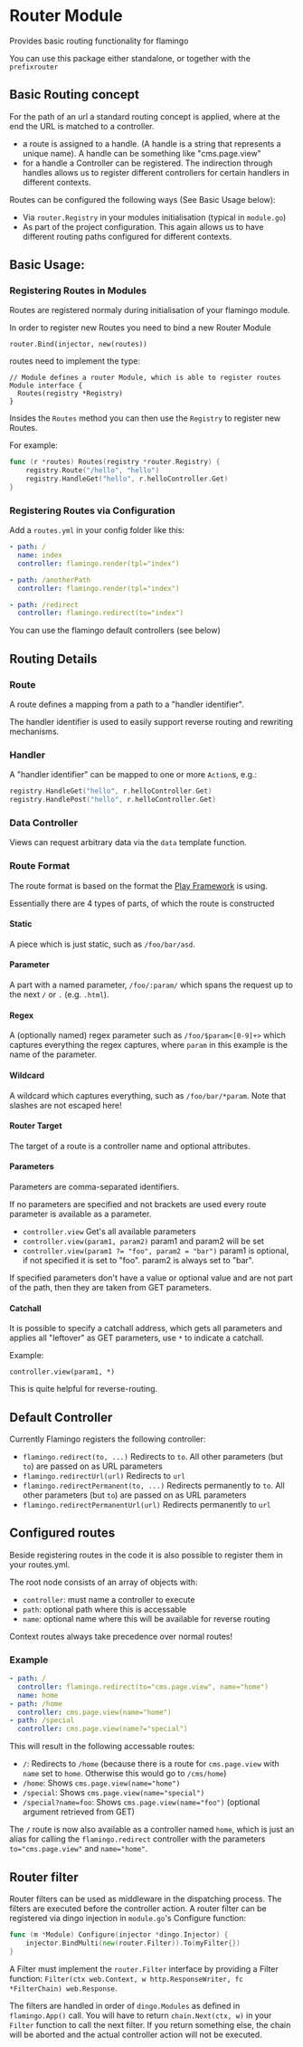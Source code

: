 # Router Module
Provides basic routing functionality for flamingo

You can use this package either standalone, or together with the `prefixrouter` 

## Basic Routing concept

For the path of an url a standard routing concept is applied, where at the end the URL is matched to a controller.

* a route is assigned to a handle. (A handle is a string that represents a unique name). A handle can be something like "cms.page.view"
* for a handle a Controller can be registered. The indirection through handles allows us to register different controllers for certain handlers in different contexts.

Routes can be configured the following ways (See Basic Usage below):

* Via `router.Registry` in your modules initialisation (typical in `module.go`)
* As part of the project configuration. This again allows us to have different routing paths configured for different contexts.

## Basic Usage:

### Registering Routes in Modules
Routes are registered normaly during initialisation of your flamingo module.

In order to register new Routes you need to bind a new Router Module
```
router.Bind(injector, new(routes))
```

routes need to implement the type:
```
// Module defines a router Module, which is able to register routes
Module interface {
  Routes(registry *Registry)
}
```

Insides the `Routes` method you can then use the `Registry` to register new Routes.

For example:
```go
func (r *routes) Routes(registry *router.Registry) {
	registry.Route("/hello", "hello")
	registry.HandleGet("hello", r.helloController.Get)
}
```

### Registering Routes via Configuration
Add a `routes.yml` in your config folder like this:

```yaml
- path: /
  name: index
  controller: flamingo.render(tpl="index")

- path: /anotherPath
  controller: flamingo.render(tpl="index")

- path: /redirect
  controller: flamingo.redirect(to="index")
```

You can use the flamingo default controllers (see below)

## Routing Details


### Route

A route defines a mapping from a path to a "handler identifier".

The handler identifier is used to easily support reverse routing and rewriting mechanisms.

### Handler

A "handler identifier" can be mapped to one or more `Action`s, e.g.:
```go
registry.HandleGet("hello", r.helloController.Get)
registry.HandlePost("hello", r.helloController.Get)
```


### Data Controller

Views can request arbitrary data via the `data` template function.


### Route Format

The route format is based on the format the [Play Framework](https://www.playframework.com/documentation/2.5.x/ScalaRouting) is using.

Essentially there are 4 types of parts, of which the route is constructed

#### Static

A piece which is just static, such as `/foo/bar/asd`.

#### Parameter

A part with a named parameter, `/foo/:param/` which spans the request up to the next `/` or `.` (e.g. `.html`).

#### Regex

A (optionally named) regex parameter such as `/foo/$param<[0-9]+>` which captures everything the regex captures, where `param` in this example is the name of the parameter.

#### Wildcard

A wildcard which captures everything, such as `/foo/bar/*param`. Note that slashes are not escaped here!

#### Router Target

The target of a route is a controller name and optional attributes.

#### Parameters

Parameters are comma-separated identifiers.

If no parameters are specified and not brackets are used every route parameter is available as a parameter.

- `controller.view` Get's all available parameters
- `controller.view(param1, param2)` param1 and param2 will be set
- `controller.view(param1 ?= "foo", param2 = "bar")` param1 is optional, if not specified it is set to "foo". param2 is always set to "bar".

If specified parameters don't have a value or optional value and are not part of the path, then they are taken from GET parameters.

#### Catchall

It is possible to specify a catchall address, which gets all parameters and applies all "leftover" as GET parameters, use `*` to indicate a catchall.

Example:

`controller.view(param1, *)`

This is quite helpful for reverse-routing.


## Default Controller

Currently Flamingo registers the following controller:

- `flamingo.redirect(to, ...)` Redirects to `to`. All other parameters (but `to`) are passed on as URL parameters 
- `flamingo.redirectUrl(url)` Redirects to `url` 
- `flamingo.redirectPermanent(to, ...)` Redirects permanently to `to`. All other parameters (but `to`) are passed on as URL parameters 
- `flamingo.redirectPermanentUrl(url)` Redirects permanently to `url` 

## Configured routes

Beside registering routes in the code it is also possible to register them in your routes.yml.

The root node consists of an array of objects with:

- `controller`: must name a controller to execute
- `path`: optional path where this is accessable
- `name`: optional name where this will be available for reverse routing

Context routes always take precedence over normal routes!

### Example

```yml
- path: /
  controller: flamingo.redirect(to="cms.page.view", name="home")
  name: home
- path: /home
  controller: cms.page.view(name="home")
- path: /special
  controller: cms.page.view(name?="special")
```

This will result in the following accessable routes:

- `/`: Redirects to `/home` (because there is a route for `cms.page.view` with `name` set to `home`. Otherwise this would go to `/cms/home`)
- `/home`: Shows `cms.page.view(name="home")`
- `/special`: Shows `cms.page.view(name="special")`
- `/special?name=foo`: Shows `cms.page.view(name="foo")` (optional argument retrieved from GET)

The `/` route is now also available as a controller named `home`, which is just an alias for calling the `flamingo.redirect` controller with the parameters `to="cms.page.view"` and `name="home"`.

## Router filter

Router filters can be used as middleware in the dispatching process. The filters are executed before the controller action.
A router filter can be registered via dingo injection in `module.go`'s Configure function:

```go
func (m *Module) Configure(injector *dingo.Injector) {
	injector.BindMulti(new(router.Filter)).To(myFilter{})
}
```

A Filter must implement the `router.Filter` interface by providing a Filter function: `Filter(ctx web.Context, w http.ResponseWriter, fc *FilterChain) web.Response`.

The filters are handled in order of `dingo.Modules` as defined in `flamingo.App()` call.
You will have to return `chain.Next(ctx, w)` in your `Filter` function to call the next filter. If you return something else,
the chain will be aborted and the actual controller action will not be executed.
